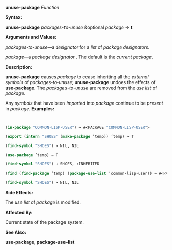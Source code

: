 **unuse-package** *Function* 



**Syntax:** 



**unuse-package** *packages-to-unuse* &amp;optional *package →* **t** 



**Arguments and Values:** 



*packages-to-unuse*—a *designator* for a *list* of *package designators*. 



*package*—a *package designator* . The default is the *current package*. 



**Description:** 



**unuse-package** causes *package* to cease inheriting all the *external symbols* of *packages-to-unuse*; **unuse-package** undoes the effects of **use-package**. The *packages-to-unuse* are removed from the *use list* of *package*. 



Any *symbols* that have been *imported* into *package* continue to be *present* in *package*. **Examples:**
```lisp
 

(in-package "COMMON-LISP-USER") → #<PACKAGE "COMMON-LISP-USER"> 

(export (intern "SHOES" (make-package ’temp)) ’temp) → T 

(find-symbol "SHOES") → NIL, NIL 

(use-package ’temp) → T 

(find-symbol "SHOES") → SHOES, :INHERITED 

(find (find-package ’temp) (package-use-list ’common-lisp-user)) → #<PACKAGE "TEMP"> (unuse-package ’temp) → T 

(find-symbol "SHOES") → NIL, NIL 


```
**Side Effects:** 



The *use list* of *package* is modified. 



**Affected By:** 



Current state of the package system. 



**See Also:** 



**use-package**, **package-use-list** 







 



 



